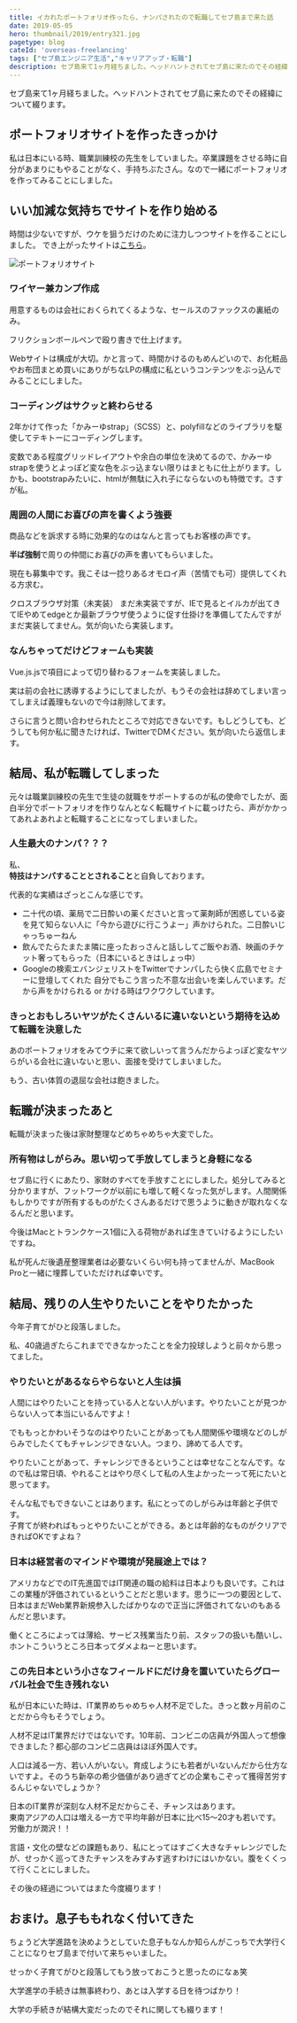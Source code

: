 ```yaml
---
title: イカれたポートフォリオ作ったら、ナンパされたので転職してセブ島まで来た話
date: 2019-05-05
hero: thumbnail/2019/entry321.jpg
pagetype: blog
cateId: 'overseas-freelancing'
tags: ["セブ島エンジニア生活","キャリアアップ・転職"]
description: セブ島来て1ヶ月経ちました。ヘッドハントされてセブ島に来たのでその経緯について綴ります。
---
```

セブ島来て1ヶ月経ちました。ヘッドハントされてセブ島に来たのでその経緯について綴ります。

<prof></prof>


## ポートフォリオサイトを作ったきっかけ
私は日本にいる時、職業訓練校の先生をしていました。卒業課題をさせる時に自分があまりにもやることがなく、手持ちぶたさん。なので一緒にポートフォリオを作ってみることにしました。

## いい加減な気持ちでサイトを作り始める
時間は少ないですが、ウケを狙うだけのために注力しつつサイトを作ることにしました。
でき上がったサイトは[こちら](/portfolio/)。

![ポートフォリオサイト](./images/2019/entry321-1.png)

### ワイヤー兼カンプ作成
用意するものは会社におくられてくるような、セールスのファックスの裏紙のみ。

フリクションボールペンで殴り書きで仕上げます。

Webサイトは構成が大切。かと言って、時間かけるのもめんどいので、お化粧品やお布団まとめ買いにありがちなLPの構成に私というコンテンツをぶっ込んでみることにしました。
### コーディングはサクッと終わらせる
2年かけて作った「かみーゆstrap」（SCSS）と、polyfillなどのライブラリを駆使してテキトーにコーディングします。

変数である程度グリッドレイアウトや余白の単位を決めてるので、かみーゆstrapを使うとよっぽど変な色をぶっ込まない限りはまともに仕上がります。しかも、bootstrapみたいに、htmlが無駄に入れ子にならないのも特徴です。さすが私。
### 周囲の人間にお喜びの声を書くよう強要
商品などを訴求する時に効果的なのはなんと言ってもお客様の声です。

**半ば強制**で周りの仲間にお喜びの声を書いてもらいました。

現在も募集中です。我こそは一捻りあるオモロイ声（苦情でも可）提供してくれる方求む。

クロスブラウザ対策（未実装）
まだ未実装ですが、IEで見るとイルカが出てきてIEやめてedgeとか最新ブラウザ使うように促す仕掛けを準備してたんですがまだ実装してません。気が向いたら実装します。

### なんちゃってだけどフォームも実装
Vue.js.jsで項目によって切り替わるフォームを実装しました。

実は前の会社に誘導するようにしてましたが、もうその会社は辞めてしまい言ってしまえば義理もないので今は削除してます。

さらに言うと問い合わせられたところで対応できないです。もしどうしても、どうしても何か私に聞きたければ、TwitterでDMください。気が向いたら返信します。

## 結局、私が転職してしまった
元々は職業訓練校の先生で生徒の就職をサポートするのが私の使命でしたが、面白半分でポートフォリオを作りなんとなく転職サイトに載っけたら、声がかかってあれよあれよと転職することになってしまいました。

### 人生最大のナンパ？？？
私、<br>
**特技はナンパすることとされること**と自負しております。

代表的な実績はざっとこんな感じです。

* 二十代の頃、薬局で二日酔いの薬くださいと言って薬剤師が困惑している姿を見て知らない人に「今から遊びに行こうよー」声かけられた。二日酔いじゃっちゅーねん
* 飲んでたらたまたま隣に座ったおっさんと話ししてご飯やお酒、映画のチケット奢ってもらった（日本にいるときはしょっ中）
* Googleの検索エバンジェリストをTwitterでナンパしたら快く広島でセミナーに登壇してくれた
自分でもこう言った不意な出会いを楽しんでいます。だから声をかけられる or かける時はワクワクしています。

### きっとおもしろいヤツがたくさんいるに違いないという期待を込めて転職を決意した
あのポートフォリオをみてウチに来て欲しいって言うんだからよっぽど変なヤツらがいる会社に違いないと思い、面接を受けてしまいました。

もう、古い体質の退屈な会社は飽きました。

## 転職が決まったあと
転職が決まった後は家財整理などめちゃめちゃ大変でした。

### 所有物はしがらみ。思い切って手放してしまうと身軽になる
セブ島に行くにあたり、家財のすべてを手放すことにしました。処分してみると分かりますが、フットワークが以前にも増して軽くなった気がします。人間関係もしかりですが所有するものがたくさんあるだけで思うように動きが取れなくなるんだと思います。

今後はMacとトランクケース1個に入る荷物があれば生きていけるようにしたいですね。

私が死んだ後遺産整理業者は必要ないくらい何も持ってませんが、MacBook Proと一緒に埋葬していただければ幸いです。

## 結局、残りの人生やりたいことをやりたかった
今年子育てがひと段落しました。

私、40歳過ぎたらこれまでできなかったことを全力投球しようと前々から思ってました。

### やりたいとがあるならやらないと人生は損
人間にはやりたいことを持っている人とない人がいます。やりたいことが見つからない人って本当にいるんですよ！

でももっとかわいそうなのはやりたいことがあっても人間関係や環境などのしがらみでしたくてもチャレンジできない人。つまり、諦めてる人です。

やりたいことがあって、チャレンジできるということは幸せなことなんです。なので私は常日頃、やれることはやり尽くして私の人生よかったーって死にたいと思ってます。

そんな私でもできないことはあります。私にとってのしがらみは年齢と子供です。<br>
子育てが終わればもっとやりたいことができる。あとは年齢的なものがクリアできればOKですよね？

### 日本は経営者のマインドや環境が発展途上では？
アメリカなどでのIT先進国ではIT関連の職の給料は日本よりも良いです。これはこの業種が評価されているということだと思います。思うに一つの要因として、日本はまだWeb業界新規参入したばかりなので正当に評価されてないのもあるんだと思います。

働くところによっては薄給、サービス残業当たり前、スタッフの扱いも酷いし、ホントこういうところ日本ってダメよねーと思います。
### この先日本という小さなフィールドにだけ身を置いていたらグローバル社会で生き残れない
私が日本にいた時は、IT業界めちゃめちゃ人材不足でした。きっと数ヶ月前のことだから今もそうでしょう。

人材不足はIT業界だけではないです。10年前、コンビニの店員が外国人って想像できました？都心部のコンビニ店員はほぼ外国人です。

人口は減る一方、若い人がいない。育成しようにも若者がいないんだから仕方ないですよ。そのうち新卒の希少価値があり過ぎてどの企業もこぞって獲得苦労するんじゃないでしょうか？

日本のIT業界が深刻な人材不足だからこそ、チャンスはあります。<br>
東南アジアの人口は増える一方で平均年齢が日本に比べ15〜20才も若いです。労働力が潤沢！！

言語・文化の壁などの課題もあり、私にとってはすごく大きなチャレンジでしたが、せっかく巡ってきたチャンスをみすみす逃すわけにはいかない。腹をくくって行くことにしました。

その後の経過についてはまた今度綴ります！

## おまけ。息子ももれなく付いてきた
ちょうど大学進路を決めようとしていた息子もなんか知らんがこっちで大学行くことになりセブ島まで付いて来ちゃいました。

せっかく子育てがひと段落してもう放っておこうと思ったのになぁ笑

大学進学の手続きは無事終わり、あとは入学する日を待つばかり！

大学の手続きが結構大変だったのでそれに関しても綴ります！
